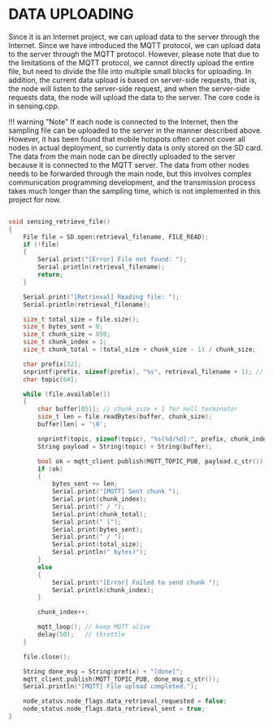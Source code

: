 # DATA UPLOADING

Since it is an Internet project, we can upload data to the server through the Internet. Since we have introduced the MQTT protocol, we can upload data to the server through the MQTT protocol. However, please note that due to the limitations of the MQTT protocol, we cannot directly upload the entire file, but need to divide the file into multiple small blocks for uploading. In addition, the current data upload is based on server-side requests, that is, the node will listen to the server-side request, and when the server-side requests data, the node will upload the data to the server. The core code is in sensing.cpp.

!!! warning "Note"
    If each node is connected to the Internet, then the sampling file can be uploaded to the server in the manner described above. However, it has been found that mobile hotspots often cannot cover all nodes in actual deployment, so currently data is only stored on the SD card. The data from the main node can be directly uploaded to the server because it is connected to the MQTT server. The data from other nodes needs to be forwarded through the main node, but this involves complex communication programming development, and the transmission process takes much longer than the sampling time, which is not implemented in this project for now.

```cpp

void sensing_retrieve_file()
{
    File file = SD.open(retrieval_filename, FILE_READ);
    if (!file)
    {
        Serial.print("[Error] File not found: ");
        Serial.println(retrieval_filename);
        return;
    }

    Serial.print("[Retrieval] Reading file: ");
    Serial.println(retrieval_filename);

    size_t total_size = file.size();
    size_t bytes_sent = 0;
    size_t chunk_size = 850;
    size_t chunk_index = 1;
    size_t chunk_total = (total_size + chunk_size - 1) / chunk_size;

    char prefix[32];
    snprintf(prefix, sizeof(prefix), "%s", retrieval_filename + 1); // Remove leading '/'
    char topic[64];

    while (file.available())
    {
        char buffer[851]; // chunk_size + 1 for null terminator
        size_t len = file.readBytes(buffer, chunk_size);
        buffer[len] = '\0';

        snprintf(topic, sizeof(topic), "%s[%d/%d]:", prefix, chunk_index, chunk_total);
        String payload = String(topic) + String(buffer);

        bool ok = mqtt_client.publish(MQTT_TOPIC_PUB, payload.c_str());
        if (ok)
        {
            bytes_sent += len;
            Serial.print("[MQTT] Sent chunk ");
            Serial.print(chunk_index);
            Serial.print(" / ");
            Serial.print(chunk_total);
            Serial.print(" (");
            Serial.print(bytes_sent);
            Serial.print(" / ");
            Serial.print(total_size);
            Serial.println(" bytes)");
        }
        else
        {
            Serial.print("[Error] Failed to send chunk ");
            Serial.println(chunk_index);
        }

        chunk_index++;

        mqtt_loop(); // keep MQTT alive
        delay(50);   // throttle
    }

    file.close();

    String done_msg = String(prefix) + "[done]";
    mqtt_client.publish(MQTT_TOPIC_PUB, done_msg.c_str());
    Serial.println("[MQTT] File upload completed.");

    node_status.node_flags.data_retrieval_requested = false;
    node_status.node_flags.data_retrieval_sent = true;
}

```